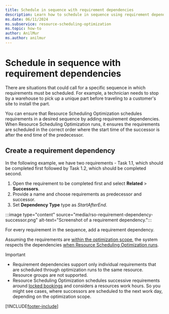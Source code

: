 ```yaml
---
title: Schedule in sequence with requirement dependencies
description: Learn how to schedule in sequence using requirement dependencies in the Resource Scheduling Optimization add-in for Dynamics 365 Field Service.
ms.date: 06/11/2024
ms.subservice: resource-scheduling-optimization
ms.topic: how-to
author: AnilMur
ms.author: anilmur
---
```


# Schedule in sequence with requirement dependencies

There are situations that could call for a specific sequence in which requirements must be scheduled. For example, a technician needs to stop by a warehouse to pick up a unique part before traveling to a customer's site to install the part.

You can ensure that Resource Scheduling Optimization schedules requirements in a desired sequence by adding requirement dependencies. When Resource Scheduling Optimization runs, it ensures the requirements are scheduled in the correct order where the start time of the successor is after the end time of the predecessor.

## Create a requirement dependency

In the following example, we have two requirements - Task 1.1, which should be completed first followed by Task 1.2, which should be completed second.

1. Open the requirement to be completed first and select **Related** > **Successors**.
1. Provide a name and choose requirements as predecessor and successor.
1. Set **Dependency Type** type as _StartAfterEnd_.

:::image type="content" source="media/rso-requirement-dependency-successor.png" alt-text="Screenshot of a requirement dependency.":::

For every requirement in the sequence, add a requirement dependency.

Assuming the requirements are [within the optimization scope](rso-optimization-scope.md), the system respects the dependencies [when Resource Scheduling Optimization runs](rso-optimization-schedule.md).

> [!IMPORTANT]
>
> - Requirement dependencies support only individual requirements that are scheduled through optimization runs to the same resource. Resource groups are not supported.
> - Resource Scheduling Optimization schedules successive requirements around [locked bookings](booking-lock-options.md) and considers a resources work hours. So you might see cases, where successors are scheduled to the next work day, depending on the optimization scope.

[!INCLUDE[footer-include](../includes/footer-banner.md)]
